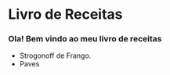 # Livro de Receitas

### Ola! Bem vindo ao meu livro de receitas

 - Strogonoff de Frango.
 - Paves 
